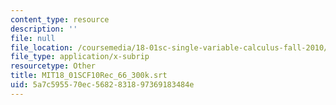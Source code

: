 ```yaml
---
content_type: resource
description: ''
file: null
file_location: /coursemedia/18-01sc-single-variable-calculus-fall-2010/5a7c595570ec5682831897369183484e_MIT18_01SCF10Rec_66_300k.vtt
file_type: application/x-subrip
resourcetype: Other
title: MIT18_01SCF10Rec_66_300k.srt
uid: 5a7c5955-70ec-5682-8318-97369183484e
---
```

